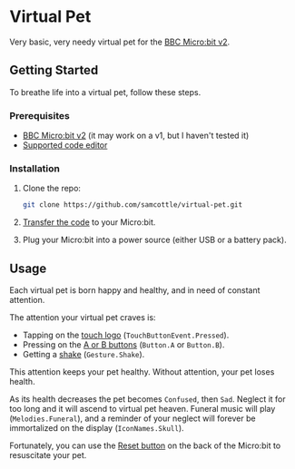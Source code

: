# Virtual Pet

Very basic, very needy virtual pet for the [BBC Micro:bit v2](https://microbit.org/new-microbit/).

## Getting Started

To breathe life into a virtual pet, follow these steps.

### Prerequisites

- [BBC Micro:bit v2](https://microbit.org/buy/) (it may work on a v1, but I haven't tested it)
- [Supported code editor](https://microbit.org/code/)

### Installation

1. Clone the repo:

   ```sh
   git clone https://github.com/samcottle/virtual-pet.git
   ```

2. [Transfer the code](https://support.microbit.org/support/solutions/articles/19000013986-how-do-i-transfer-my-code-onto-the-micro-bit-via-usb) to your Micro:bit.

3. Plug your Micro:bit into a power source (either USB or a battery pack).

## Usage

Each virtual pet is born happy and healthy, and in need of constant attention.

The attention your virtual pet craves is:

- Tapping on the [touch logo](https://www.microbit.org/get-started/user-guide/features-in-depth/#touch-logo) (`TouchButtonEvent.Pressed`).
- Pressing on the [A or B buttons](https://www.microbit.org/get-started/user-guide/features-in-depth/#buttons) (`Button.A` or `Button.B`).
- Getting a [shake](https://www.microbit.org/get-started/user-guide/features-in-depth/#accelerometer) (`Gesture.Shake`).

This attention keeps your pet healthy. Without attention, your pet loses health.

As its health decreases the pet becomes `Confused`, then `Sad`. Neglect it for too long and it will ascend to virtual pet heaven. Funeral music will play (`Melodies.Funeral`), and a reminder of your neglect will forever be immortalized on the display (`IconNames.Skull`).

Fortunately, you can use the [Reset button](https://www.microbit.org/get-started/user-guide/features-in-depth/#buttons) on the back of the Micro:bit to resuscitate your pet.
